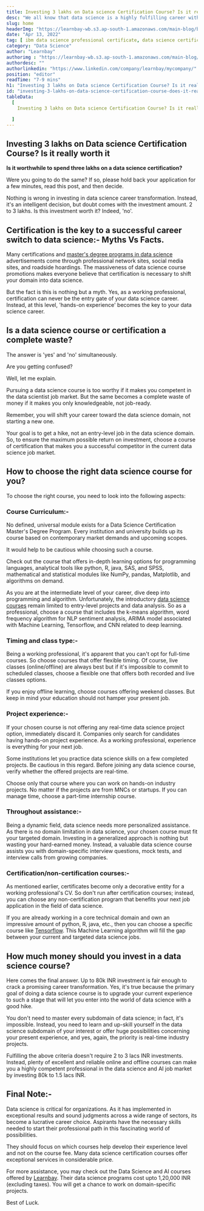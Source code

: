 ```yaml
---
title: Investing 3 lakhs on Data science Certification Course? Is it really worth it
desc: "We all know that data science is a highly fulfilling career with enormous financial prospects. Therefore, enrolling in the best-fit data science course is essential for new graduates as well as working professionals planning for career transition."
slug: home
headerImg: "https://learnbay-wb.s3.ap-south-1.amazonaws.com/main-blog/blog/invest.jpeg"
date: "Apr 13, 2022"
tag: [ ibm data science professional certificate, data science certification course fees, ibm data science professional certificate cost in india, best data science certification course online ]
category: "Data Science"
author: "Learnbay"
authorimg : "https://learnbay-wb.s3.ap-south-1.amazonaws.com/main-blog/blog/learnbay-admin.webp"
authordesc: ""
authorlinkedin: "https://www.linkedin.com/company/learnbay/mycompany/"
position: "editor"
readTime: "7-9 mins"
h1: "Investing 3 lakhs on Data science Certification Course? Is it really worth it"
id: "investing-3-lakhs-on-data-science-certification-course-does-it-really-worth"
tableData:
  [
    Investing 3 lakhs on Data science Certification Course? Is it really worth it, Certification is the key to a successful career switch to data science:- Myths Vs Facts., Is a data science course or certification a complete waste?, How to choose the right data science course for you?, Course Curriculum:-, Timing and class type:-, Project experience:-, Throughout assistance:-, Certification/non-certification courses:-, Final Note:-

  ]
---
```


## Investing 3 lakhs on Data science Certification Course? Is it really worth it

**Is it worthwhile to spend three lakhs on a data science certification?**

Were you going to do the same? If so, please hold back your application for a few minutes, read this post, and then decide.

Nothing is wrong in investing in data science career transformation. Instead, it's an intelligent decision, but doubt comes with the investment amount. 2 to 3 lakhs. Is this investment worth it? Indeed, 'no'.

## Certification is the key to a successful career switch to data science:- Myths Vs Facts. 

Many certifications and <a href="https://www.learnbay.co/data-science-ai-masters-program" target="_blank">master's degree programs in data science</a> advertisements come through professional network sites, social media sites, and roadside hoardings. The massiveness of data science course promotions makes everyone believe that certification is necessary to shift your domain into data science.

But the fact is this is nothing but a myth. Yes, as a working professional, certification can never be the entry gate of your data science career. Instead, at this level, 'hands-on experience' becomes the key to your data science career.

## Is a data science course or certification a complete waste?    

The answer is 'yes' and 'no' simultaneously.

Are you getting confused?

Well, let me explain.

Pursuing a data science course is too worthy if it makes you competent in the data scientist job market. But the same becomes a complete waste of money if it makes you only knowledgeable, not job-ready.

Remember, you will shift your career toward the data science domain, not starting a new one.

Your goal is to get a hike, not an entry-level job in the data science domain. So, to ensure the maximum possible return on investment, choose a course of certification that makes you a successful competitor in the current data science job market.

## How to choose the right data science course for you?   


To choose the right course, you need to look into the following aspects:

### Course Curriculum:-      

No defined, universal module exists for a Data Science Certification Master's Degree Program. Every institution and university builds up its course based on contemporary market demands and upcoming scopes.

It would help to be cautious while choosing such a course.

Check out the course that offers in-depth learning options for programming languages, analytical tools like python, R, java, SAS, and SPSS, mathematical and statistical modules like NumPy, pandas, Matplotlib, and algorithms on demand.

As you are at the intermediate level of your career, dive deep into programming and algorithm. Unfortunately, the introductory <a href="https://www.learnbay.co/data-science-certification-courses" target="_blank">data science courses</a> remain limited to entry-level projects and data analysis. So as a professional, choose a course that includes the k-means algorithm, word frequency algorithm for NLP sentiment analysis, ARIMA model associated with Machine Learning, Tensorflow, and CNN related to deep learning.

### Timing and class type:-    

Being a working professional, it's apparent that you can't opt for full-time courses. So choose courses that offer flexible timing. Of course, live classes (online/offline) are always best but if it's impossible to commit to scheduled classes, choose a flexible one that offers both recorded and live classes options.

If you enjoy offline learning, choose courses offering weekend classes. But keep in mind your education should not hamper your present job.

### Project experience:-

If your chosen course is not offering any real-time data science project option, immediately discard it. Companies only search for candidates having hands-on project experience. As a working professional, experience is everything for your next job.

Some institutions let you practice data science skills on a few completed projects. Be cautious in this regard. Before joining any data science course, verify whether the offered projects are real-time.

Choose only that course where you can work on hands-on industry projects. No matter if the projects are from MNCs or startups. If you can manage time, choose a part-time internship course.

### Throughout assistance:-      

Being a dynamic field, data science needs more personalized assistance. As there is no domain limitation in data science, your chosen course must fit your targeted domain. Investing in a generalized approach is nothing but wasting your hard-earned money. Instead, a valuable data science course assists you with domain-specific interview questions, mock tests, and interview calls from growing companies.

### Certification/non-certification courses:-

As mentioned earlier, certificates become only a decorative entity for a working professional's CV. So don't run after certification courses; instead, you can choose any non-certification program that benefits your next job application in the field of data science.

If you are already working in a core technical domain and own an impressive amount of python, R, java, etc., then you can choose a specific course like <a href="https://www.tensorflow.org/" target="_blank" rel="nofollow">Tensorflow</a>. This Machine Learning algorithm will fill the gap between your current and targeted data science jobs.

## How much money should you invest in a data science course?

Here comes the final answer. Up to 80k INR investment is fair enough to crack a promising career transformation. Yes, it's true because the primary goal of doing a data science course is to upgrade your current experience to such a stage that will let you enter into the world of data science with a good hike.

You don't need to master every subdomain of data science; in fact, it's impossible. Instead, you need to learn and up-skill yourself in the data science subdomain of your interest or offer huge possibilities concerning your present experience, and yes, again, the priority is real-time industry projects.

Fulfilling the above criteria doesn't require 2 to 3 lacs INR investments. Instead, plenty of excellent and reliable online and offline courses can make you a highly competent professional in the data science and AI job market by investing 80k to 1.5 lacs INR.

## Final Note:-   

Data science is critical for organizations. As it has implemented in exceptional results and sound judgments across a wide range of sectors, its become a lucrative career choice. Aspirants have the necessary skills needed to start their professional path in this fascinating world of possibilities.

They should focus on which courses help develop their experience level and not on the course fee. Many data science certification courses offer exceptional services in considerable price.

For more assistance, you may check out the Data Science and AI courses offered by <a href="https://www.learnbay.co/" target="_blank">Learnbay</a>. Their data science programs cost upto 1,20,000 INR (excluding taxes). You will get a chance to work on domain-specific projects.

Best of Luck.